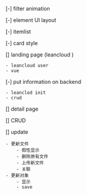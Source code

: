 [-] filter animation

[-] element UI layout

[-] itemlist

[-] card style

[] landing page (leancloud )

    - leancloud user
    - vue

[-] put information on backend

    - leanclod init
    - crud

[] detail page

[] CRUD

[] update

    
    - 更新文件
        - 假性显示
        - 删除原有文件
        - 上传新文件
        - 关联
    - 更新对象
        - 显示
        - save